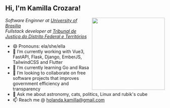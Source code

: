 <h2> Hi, I'm Kamilla Crozara!</h2>
<img align='right' src="https://media.giphy.com/media/lTRUNQrthgIAGo5xvO/giphy.gif" width="230">
<p><em>Software Enginner at <a href="http://www.unb.br">University of Brasilia</a></br>Fullstack developer at <a href="https://www.tjdft.jus.br/">Tribunal de Justiça do Distrito Federal e Territórios</a>
</em></p>


- 😄 Pronouns: ela/she/ella
- 🔭 I’m currently working with Vue3, FastAPI, Flask, Django, EmberJS, TailwindCSS and Flutter
- 🌱 I’m currently learning Go and Rasa 
- 👯 I’m looking to collaborate on free software projects that improves government efficiency and transparency
- 💬 Ask me about astronomy, cats, politics, Linux and rubik's cube
- 📫 Reach me @ holanda.kamilla@gmail.com
